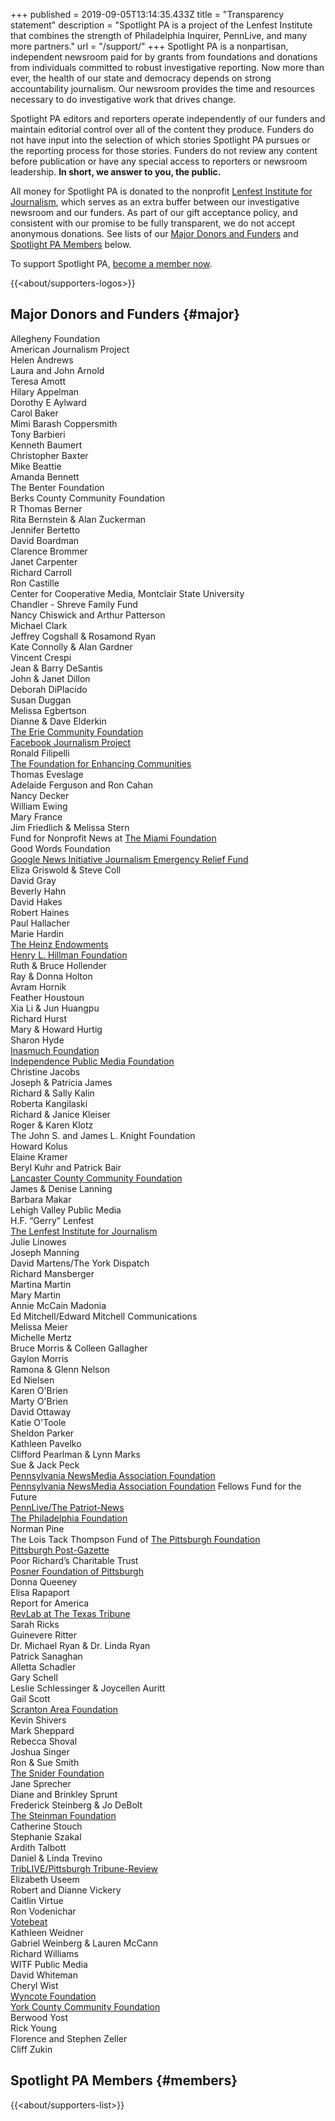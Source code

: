 +++
published = 2019-09-05T13:14:35.433Z
title = "Transparency statement"
description = "Spotlight PA is a project of the Lenfest Institute that combines the strength of Philadelphia Inquirer, PennLive, and many more partners."
url = "/support/"
+++
Spotlight PA is a nonpartisan, independent newsroom paid for by grants from foundations and donations from individuals committed to robust investigative reporting. Now more than ever, the health of our state and democracy depends on strong accountability journalism. Our newsroom provides the time and resources necessary to do investigative work that drives change.

Spotlight PA editors and reporters operate independently of our funders and maintain editorial control over all of the content they produce. Funders do not have input into the selection of which stories Spotlight PA pursues or the reporting process for those stories. Funders do not review any content before publication or have any special access to reporters or newsroom leadership. **In short, we answer to you, the public.**

All money for Spotlight PA is donated to the nonprofit [Lenfest Institute for Journalism](https://www.lenfestinstitute.org), which serves as an extra buffer between our investigative newsroom and our funders. As part of our gift acceptance policy, and consistent with our promise to be fully transparent, we do not accept anonymous donations. See lists of our <a href="#major">Major Donors and Funders</a> and <a href="#members">Spotlight PA Members</a> below.

To support Spotlight PA, [become a member now](/donate/).

{{<about/supporters-logos>}}

## Major Donors and Funders {#major}

<div class="supporters-list">

Allegheny Foundation <br> American Journalism Project <br> Helen Andrews <br> Laura and John Arnold <br> Teresa Amott <br> Hilary Appelman <br> Dorothy E Aylward  <br> Carol Baker <br> Mimi Barash Coppersmith <br> Tony Barbieri <br> Kenneth Baumert <br> Christopher Baxter <br> Mike Beattie <br> Amanda Bennett <br> The Benter Foundation <br> Berks County Community Foundation <br> R Thomas Berner <br> Rita Bernstein & Alan Zuckerman <br> Jennifer Bertetto <br> David Boardman <br> Clarence Brommer <br> Janet Carpenter <br> Richard Carroll <br> Ron Castille <br> Center for Cooperative Media, Montclair State University <br> Chandler - Shreve Family Fund <br> Nancy Chiswick and Arthur Patterson<br> Michael Clark <br> Jeffrey Cogshall & Rosamond Ryan <br> Kate Connolly & Alan Gardner <br> Vincent Crespi <br> Jean & Barry DeSantis <br> John & Janet Dillon <br> Deborah DiPlacido <br> Susan Duggan  <br> Melissa Egbertson <br> Dianne & Dave Elderkin <br> [The Erie Community Foundation](https://www.eriecommunityfoundation.org/) <br> [Facebook Journalism Project](https://www.facebook.com/journalismproject) <br> Ronald Filipelli <br> [The Foundation for Enhancing Communities](https://www.tfec.org/) <br> Thomas Eveslage <br> Adelaide Ferguson and Ron Cahan <br> Nancy Decker <br> William Ewing <br> Mary France <br> Jim Friedlich & Melissa Stern <br> Fund for Nonprofit News at [The Miami Foundation](https://miamifoundation.org/) <br> Good Words Foundation <br> [Google News Initiative Journalism Emergency Relief Fund](https://web.archive.org/web/20211110101853/https://newsinitiative.withgoogle.com/journalism-emergency-relief-fund/recipients/) <br> Eliza Griswold & Steve Coll <br> David Gray <br> Beverly Hahn <br> David Hakes <br> Robert Haines <br> Paul Hallacher <br> Marie Hardin <br> [The Heinz Endowments](https://www.heinz.org/) <br> [Henry L. Hillman Foundation](https://hillmanfamilyfoundations.org/) <br> Ruth & Bruce Hollender <br> Ray & Donna Holton <br> Avram Hornik <br> Feather Houstoun <br> Xia Li & Jun Huangpu <br> Richard Hurst <br> Mary & Howard Hurtig <br> Sharon Hyde <br> [Inasmuch Foundation](https://inasmuchfoundation.org/) <br> [Independence Public Media Foundation](https://independencemedia.org/) <br> Christine Jacobs <br> Joseph & Patricia James <br> Richard & Sally Kalin <br> Roberta Kangilaski <br> Richard & Janice Kleiser <br> Roger & Karen Klotz <br> The John S. and James L. Knight Foundation <br> Howard Kolus <br> Elaine Kramer <br> Beryl Kuhr and Patrick Bair <br> [Lancaster County Community Foundation](https://www.lancfound.org/) <br> James & Denise Lanning <br> Barbara Makar <br> Lehigh Valley Public Media <br> H.F. “Gerry” Lenfest <br> [The Lenfest Institute for Journalism](https://www.lenfestinstitute.org/) <br> Julie Linowes <br> Joseph Manning <br> David Martens/The York Dispatch <br> Richard Mansberger <br> Martina Martin <br> Mary Martin <br> Annie McCain Madonia <br> Ed Mitchell/Edward Mitchell Communications <br> Melissa Meier <br> Michelle Mertz <br> Bruce Morris & Colleen Gallagher <br> Gaylon Morris <br> Ramona & Glenn Nelson <br> Ed Nielsen <br> Karen O'Brien <br> Marty O'Brien <br> David Ottaway <br> Katie O'Toole <br> Sheldon Parker <br> Kathleen Pavelko <br> Clifford Pearlman & Lynn Marks <br> Sue & Jack Peck <br> [Pennsylvania NewsMedia Association Foundation](https://panewsmedia.org/) <br>  [Pennsylvania NewsMedia Association Foundation](https://panewsmedia.org/) Fellows Fund for the Future <br> [PennLive/The Patriot-News](https://www.pennlive.com/) <br> [The Philadelphia Foundation](https://www.philafound.org/) <br> Norman Pine <br> The Lois Tack Thompson Fund of [The Pittsburgh Foundation](https://pittsburghfoundation.org/) <br> [Pittsburgh Post-Gazette](https://www.post-gazette.com/) <br> Poor Richard’s Charitable Trust <br> [](https://revenuelab.org/) [Posner Foundation of Pittsburgh](https://posnerfoundation.org/) <br> Donna Queeney <br> Elisa Rapaport <br> Report for America<br> [RevLab at The Texas Tribune](https://revenuelab.org/) <br> Sarah Ricks <br> Guinevere Ritter <br> Dr. Michael Ryan & Dr. Linda Ryan <br> Patrick Sanaghan <br> Alletta Schadler <br> Gary Schell <br> Leslie Schlessinger & Joycellen Auritt <br> Gail Scott <br> [Scranton Area Foundation](https://safdn.org/) <br> Kevin Shivers <br> Mark Sheppard <br> Rebecca Shoval <br> Joshua Singer <br> Ron & Sue Smith <br> [The Snider Foundation](https://www.sniderfoundation.org/) <br> Jane Sprecher <br> Diane and Brinkley Sprunt <br> Frederick Steinberg & Jo DeBolt <br> [The Steinman Foundation](https://steinmanfoundation.org/) <br> Catherine Stouch <br> Stephanie Szakal <br> Ardith Talbott <br> Daniel & Linda Trevino <br> [TribLIVE/Pittsburgh Tribune-Review](https://triblive.com/) <br> Elizabeth Useem <br> Robert and Dianne Vickery <br> Caitlin Virtue <br> Ron Vodenichar <br> [Votebeat](https://votebeat.org/) <br> Kathleen Weidner <br> Gabriel Weinberg & Lauren McCann <br> Richard Williams <br> WITF Public Media <br> David Whiteman <br> Cheryl Wist <br> [Wyncote Foundation](https://www.wyncotefoundation.org/) <br> [York County Community Foundation](https://yccf.org/) <br> Berwood Yost <br> Rick Young <br> Florence and Stephen Zeller <br> Cliff Zukin <br>

</div>

## Spotlight PA Members {#members}

{{<about/supporters-list>}}